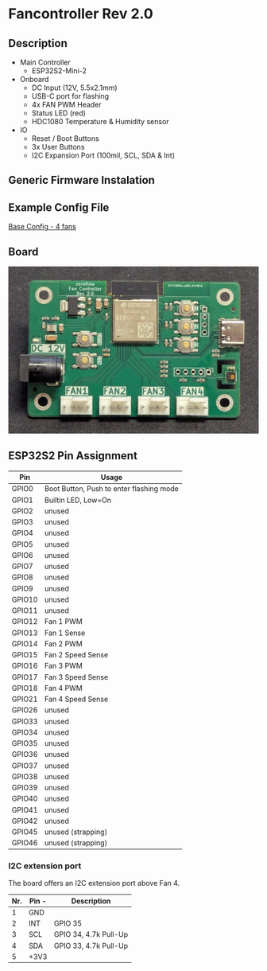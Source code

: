 # Fancontroller Rev 2.0

## Description

* Main Controller
  * ESP32S2-Mini-2
* Onboard
  * DC Input (12V, 5.5x2.1mm)
  * USB-C port for flashing
  * 4x FAN PWM Header
  * Status LED (red)
  * HDC1080 Temperature & Humidity sensor
* IO
  * Reset / Boot Buttons
  * 3x User Buttons
  * I2C Expansion Port (100mil, SCL, SDA & Int)

## Generic Firmware Instalation

<esp-web-install-button manifest="firmware/fancontroller-r2-0.manifest.json"></esp-web-install-button>

## Example Config File

[Base Config - 4 fans](https://github.com/zeroflow/esphome-fancontroller/blob/main/fancontroller-rev2.0-esp32s2.yaml)

## Board

![view of the board](board_rev2.0.jpg)

## ESP32S2 Pin Assignment

Pin    | Usage
------ | ------
GPIO0  | Boot Button, Push to enter flashing mode
GPIO1  | Builtin LED, Low=On
GPIO2  | unused
GPIO3  | unused
GPIO4  | unused
GPIO5  | unused
GPIO6  | unused
GPIO7  | unused
GPIO8  | unused
GPIO9  | unused
GPIO10 | unused
GPIO11 | unused
GPIO12 | Fan 1 PWM
GPIO13 | Fan 1 Sense
GPIO14 | Fan 2 PWM
GPIO15 | Fan 2 Speed Sense
GPIO16 | Fan 3 PWM
GPIO17 | Fan 3 Speed Sense
GPIO18 | Fan 4 PWM
GPIO21 | Fan 4 Speed Sense
GPIO26 | unused
GPIO33 | unused
GPIO34 | unused
GPIO35 | unused
GPIO36 | unused
GPIO37 | unused
GPIO38 | unused
GPIO39 | unused
GPIO40 | unused
GPIO41 | unused
GPIO42 | unused
GPIO45 | unused (strapping)
GPIO46 | unused (strapping)

### I2C extension port

The board offers an I2C extension port above Fan 4.

Nr. | Pin -| Description
----|------|------------
1   | GND  | 
2   | INT  | GPIO 35
3   | SCL  | GPIO 34, 4.7k Pull-Up
4   | SDA  | GPIO 33, 4.7k Pull-Up
5   | +3V3 |

<script type="module" src="https://unpkg.com/esp-web-tools@10/dist/web/install-button.js?module"></script>